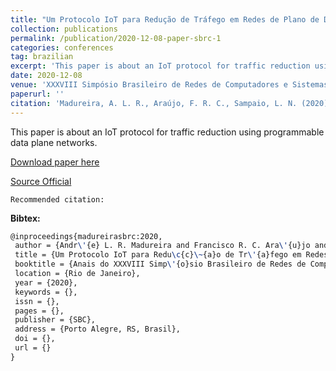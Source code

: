 ```yaml
---
title: "Um Protocolo IoT para Redução de Tráfego em Redes de Plano de Dados Programáveis"
collection: publications
permalink: /publication/2020-12-08-paper-sbrc-1
categories: conferences
tag: brazilian
excerpt: 'This paper is about an IoT protocol for traffic reduction using programmable data plane networks.'
date: 2020-12-08
venue: 'XXXVIII Simpósio Brasileiro de Redes de Computadores e Sistemas Distribuídos (SBRC)'
paperurl: ''
citation: 'Madureira, A. L. R., Araújo, F. R. C., Sampaio, L. N. (2020). &quot;Um Protocolo IoT para Redução de Tráfego em Redes de Plano de Dados Programáveis.&quot; <i>In XXXVIII Simpósio Brasileiro de Redes de Computadores e Sistemas Distribuídos (SBRC)</i>. (pp. ). Rio de Janeiro, RJ: SBC.'
---
```

This paper is about an IoT protocol for traffic reduction using programmable data plane networks.

[Download paper here](https://renato2012.github.io/files/2020-sbrc-1.pdf)

[Source Official](http://dx.doi.org/)

`Recommended citation:`

**Bibtex:**

```tex
@inproceedings{madureirasbrc:2020,
 author = {Andr\'{e} L. R. Madureira and Francisco R. C. Ara\'{u}jo and Leobino Sampaio},
 title = {Um Protocolo IoT para Redu\c{c}\~{a}o de Tr\'{a}fego em Redes de Plano de Dados Program\'{a}veis},
 booktitle = {Anais do XXXVIII Simp\'{o}sio Brasileiro de Redes de Computadores e Sistemas Distribu\'{i}dos},
 location = {Rio de Janeiro},
 year = {2020},
 keywords = {},
 issn = {},
 pages = {},
 publisher = {SBC},
 address = {Porto Alegre, RS, Brasil},
 doi = {},
 url = {}
}
```
